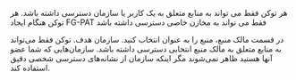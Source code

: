 هر توکن فقط می تواند به منابع متعلق به یک کاربر یا سازمان دسترسی داشته باشد.
هر توکن
هنگام ایجاد FG-PAT فقط می تواند به مخازن خاصی دسترسی داشته باشد

در قسمت مالک منبع، منبع را به عنوان انتخاب کنید. سازمان هدف.
توکن فقط می‌تواند به منابع متعلق به مالک منبع انتخابی دسترسی داشته باشد. سازمان‌هایی که شما عضو آنها هستید ظاهر نمی‌شوند مگر اینکه سازمان از نشانه‌های دسترسی شخصی دقیق استفاده کند.
